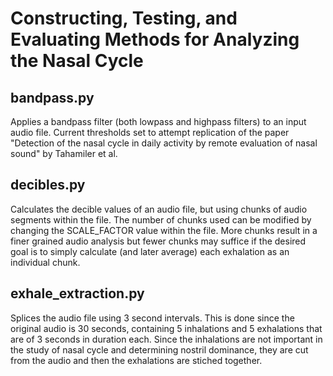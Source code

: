 # Constructing, Testing, and Evaluating Methods for Analyzing the Nasal Cycle

## bandpass.py
Applies a bandpass filter (both lowpass and highpass filters) to an input audio file. Current thresholds set to attempt replication of the paper "Detection of the nasal cycle in daily activity by remote evaluation of nasal sound" by Tahamiler et al.

## decibles.py
Calculates the decible values of an audio file, but using chunks of audio segments within the file. The number of chunks used can be modified by changing the SCALE_FACTOR value within the file. More chunks result in a finer grained audio analysis but fewer chunks may suffice if the desired goal is to simply calculate (and later average) each exhalation as an individual chunk.

## exhale_extraction.py
Splices the audio file using 3 second intervals. This is done since the original audio is 30 seconds, containing 5 inhalations and 5 exhalations that are of 3 seconds in duration each. Since the inhalations are not important in the study of nasal cycle and determining nostril dominance, they are cut from the audio and then the exhalations are stiched together.

